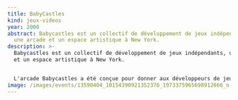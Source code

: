 ```yaml
---
title: BabyCastles
kind: jeux-videos
year: 2000
abstract: Babycastles est un collectif de développement de jeux indépendants,
  une arcade et un espace artistique à New York.
description: >-
  Babycastles est un collectif de développement de jeux indépendants, une arcade
  et un espace artistique à New York.


  L'arcade Babycastles a été conçue pour donner aux développeurs de jeux indépendants un lieu public pour montrer leurs projets et pour établir ces jeux en tant que culture sociale pour New York.
image: /images/events/13590404_10154390921352376_1973375965698912666_n.jpg
---
```

